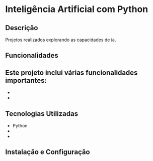 # Inteligência Artificial com Python

## Descrição
Projetos realizados explorando as capacidades de ia.

## Funcionalidades
Este projeto inclui várias funcionalidades importantes:
- 
- 
- 

## Tecnologias Utilizadas
- Python
- 
- 

## Instalação e Configuração

